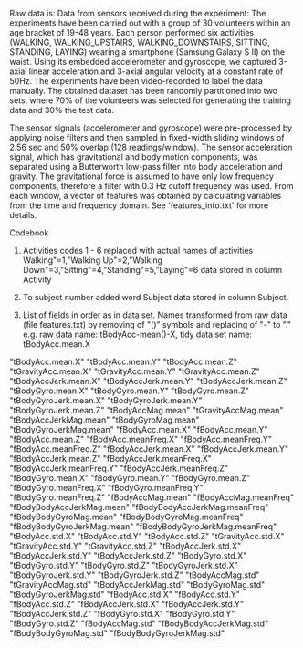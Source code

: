 Raw data is: Data from sensors received during the experiment:
The experiments have been carried out with a group of 30 volunteers within an age bracket of 19-48 years. Each person performed six activities (WALKING, WALKING_UPSTAIRS, WALKING_DOWNSTAIRS, SITTING, STANDING, LAYING) wearing a smartphone (Samsung Galaxy S II) on the waist. Using its embedded accelerometer and gyroscope, we captured 3-axial linear acceleration and 3-axial angular velocity at a constant rate of 50Hz. The experiments have been video-recorded to label the data manually. The obtained dataset has been randomly partitioned into two sets, where 70% of the volunteers was selected for generating the training data and 30% the test data. 

The sensor signals (accelerometer and gyroscope) were pre-processed by applying noise filters and then sampled in fixed-width sliding windows of 2.56 sec and 50% overlap (128 readings/window). The sensor acceleration signal, which has gravitational and body motion components, was separated using a Butterworth low-pass filter into body acceleration and gravity. The gravitational force is assumed to have only low frequency components, therefore a filter with 0.3 Hz cutoff frequency was used. From each window, a vector of features was obtained by calculating variables from the time and frequency domain. See 'features_info.txt' for more details. 


Codebook.
1. Activities codes 1 - 6 replaced with actual names of activities
	Walking"=1,"Walking Up"=2,"Walking Down"=3,"Sitting"=4,"Standing"=5,"Laying"=6
	data stored in column Activity

2. To subject number added word Subject
	data stored in column Subject.

3. List of fields in order as in data set. Names transformed from raw data (file features.txt) by removing of "()" symbols and replacing of "-" to "."
e.g. raw data name: tBodyAcc-mean()-X, tidy data set name:  tBodyAcc.mean.X

"tBodyAcc.mean.X"
"tBodyAcc.mean.Y"
"tBodyAcc.mean.Z"
"tGravityAcc.mean.X"
"tGravityAcc.mean.Y"
"tGravityAcc.mean.Z"
"tBodyAccJerk.mean.X"
"tBodyAccJerk.mean.Y"
"tBodyAccJerk.mean.Z"
"tBodyGyro.mean.X"
"tBodyGyro.mean.Y"
"tBodyGyro.mean.Z"
"tBodyGyroJerk.mean.X"
"tBodyGyroJerk.mean.Y"
"tBodyGyroJerk.mean.Z"
"tBodyAccMag.mean"
"tGravityAccMag.mean"
"tBodyAccJerkMag.mean"
"tBodyGyroMag.mean"
"tBodyGyroJerkMag.mean"
"fBodyAcc.mean.X"
"fBodyAcc.mean.Y"
"fBodyAcc.mean.Z"
"fBodyAcc.meanFreq.X"
"fBodyAcc.meanFreq.Y"
"fBodyAcc.meanFreq.Z"
"fBodyAccJerk.mean.X"
"fBodyAccJerk.mean.Y"
"fBodyAccJerk.mean.Z"
"fBodyAccJerk.meanFreq.X"
"fBodyAccJerk.meanFreq.Y"
"fBodyAccJerk.meanFreq.Z"
"fBodyGyro.mean.X"
"fBodyGyro.mean.Y"
"fBodyGyro.mean.Z"
"fBodyGyro.meanFreq.X"
"fBodyGyro.meanFreq.Y"
"fBodyGyro.meanFreq.Z"
"fBodyAccMag.mean"
"fBodyAccMag.meanFreq"
"fBodyBodyAccJerkMag.mean"
"fBodyBodyAccJerkMag.meanFreq"
"fBodyBodyGyroMag.mean"
"fBodyBodyGyroMag.meanFreq"
"fBodyBodyGyroJerkMag.mean"
"fBodyBodyGyroJerkMag.meanFreq"
"tBodyAcc.std.X"
"tBodyAcc.std.Y"
"tBodyAcc.std.Z"
"tGravityAcc.std.X"
"tGravityAcc.std.Y"
"tGravityAcc.std.Z"
"tBodyAccJerk.std.X"
"tBodyAccJerk.std.Y"
"tBodyAccJerk.std.Z"
"tBodyGyro.std.X"
"tBodyGyro.std.Y"
"tBodyGyro.std.Z"
"tBodyGyroJerk.std.X"
"tBodyGyroJerk.std.Y"
"tBodyGyroJerk.std.Z"
"tBodyAccMag.std"
"tGravityAccMag.std"
"tBodyAccJerkMag.std"
"tBodyGyroMag.std"
"tBodyGyroJerkMag.std"
"fBodyAcc.std.X"
"fBodyAcc.std.Y"
"fBodyAcc.std.Z"
"fBodyAccJerk.std.X"
"fBodyAccJerk.std.Y"
"fBodyAccJerk.std.Z"
"fBodyGyro.std.X"
"fBodyGyro.std.Y"
"fBodyGyro.std.Z"
"fBodyAccMag.std"
"fBodyBodyAccJerkMag.std"
"fBodyBodyGyroMag.std"
"fBodyBodyGyroJerkMag.std"



